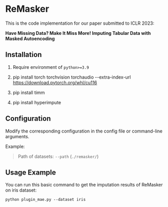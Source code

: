 # ReMasker

This is the code implementation for our paper submitted to ICLR 2023:

**Have Missing Data? Make It Miss More! Imputing Tabular Data with Masked Autoencoding**

## Installation
1. Require environment of `python>=3.9`

2. pip install torch torchvision torchaudio --extra-index-url https://download.pytorch.org/whl/cu116

3. pip install timm

4. pip install hyperimpute

## Configuration
Modify the corresponding configuration in the config file or command-line arguments.

Example:
> Path of datasets: `--path` (`./remasker/`) 

## Usage Example
You can run this basic command to get the imputation results of ReMasker on iris dataset:

`python plugin_mae.py --dataset iris`

